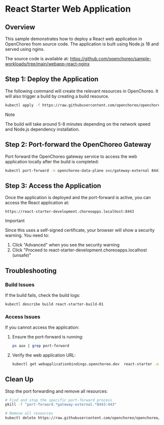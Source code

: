 # React Starter Web Application

## Overview

This sample demonstrates how to deploy a React web application in OpenChoreo from source code. The application is built using Node.js 18 and served using nginx.

The source code is available at:
https://github.com/openchoreo/sample-workloads/tree/main/webapp-react-nginx

## Step 1: Deploy the Application

The following command will create the relevant resources in OpenChoreo. It will also trigger a build by creating a build resource.

```bash
kubectl apply -f https://raw.githubusercontent.com/openchoreo/openchoreo/main/samples/from-source/web-apps/react-starter/react-web-app.yaml
```

> [!NOTE]
> The build will take around 5-8 minutes depending on the network speed and Node.js dependency installation.

## Step 2: Port-forward the OpenChoreo Gateway

Port forward the OpenChoreo gateway service to access the web application locally after the build is completed:

```bash
kubectl port-forward -n openchoreo-data-plane svc/gateway-external 8443:443 &
```

## Step 3: Access the Application

Once the application is deployed and the port-forward is active, you can access the React application at:

```
https://react-starter-development.choreoapps.localhost:8443
```

> [!IMPORTANT]
> Since this uses a self-signed certificate, your browser will show a security warning. You need to:
> 1. Click "Advanced" when you see the security warning
> 2. Click "Proceed to react-starter-development.choreoapps.localhost (unsafe)"

## Troubleshooting

### Build Issues
If the build fails, check the build logs:

```bash
kubectl describe build react-starter-build-01
```

### Access Issues
If you cannot access the application:

1. Ensure the port-forward is running:
   ```bash
   ps aux | grep port-forward
   ```

2. Verify the web application URL:
   ```bash
   kubectl get webapplicationbindings.openchoreo.dev  react-starter -o jsonpath='{.status.endpoints[0].public.uri}'
   ```

## Clean Up

Stop the port forwarding and remove all resources:

```bash
# Find and stop the specific port-forward process
pkill -f "port-forward.*gateway-external.*8443:443"

# Remove all resources
kubectl delete https://raw.githubusercontent.com/openchoreo/openchoreo/main/samples/from-source/web-apps/react-starter/react-web-app.yaml
```
